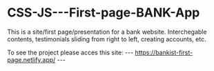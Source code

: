 # CSS-JS---First-page-BANK-App
This is a site/first page/presentation for a bank website. Interchegable contents, testimonials sliding from right to left, creating accounts, etc.

  To see the project please acces this site:   --- https://bankist-first-page.netlify.app/ ---
